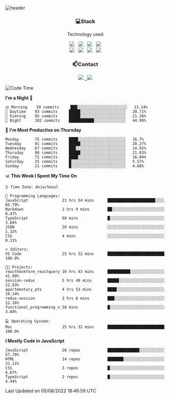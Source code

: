 ![header](https://capsule-render.vercel.app/api?type=waving&color=gradient&height=200&text=Che-ri&fontAlign=70&fontAlignY=40&animation=twinkling)

<h3 align="center">💻Stack</h3>
<p align="center">Technology used</p>
<div align="center"><img src="https://img.shields.io/badge/HTML5-e74c3c?style=flat-square&logo=HTML5&logoColor=white"></img> &nbsp <img src="https://img.shields.io/badge/CSS3-0A84FF?style=flat-square&logo=CSS3&logoColor=white"></img> &nbsp <img src="https://img.shields.io/badge/tailwind%2Dcss-06B6D4?style=flat-square&logo=tailwindcss&logoColor=white"/></a> &nbsp <img src="https://img.shields.io/badge/styled%2Dcomponents-DB7093?style=flat-square&logo=styled%2Dcomponents&logoColor=white"/></a>
<br><img src="https://img.shields.io/badge/JavaScript-FFCD11?style=flat-square&logo=JavaScript&logoColor=white"></img> &nbsp <img src="https://img.shields.io/badge/React-00BCF6?style=flat-square&logo=React&logoColor=white"></img> &nbsp <img src="https://img.shields.io/badge/Redux-764ABC?style=flat-square&logo=Redux&logoColor=white"/> &nbsp <img src="https://img.shields.io/badge/Zustand-582D3E?style=flat-square&logo=Zustand&logoColor=white"/></a></div> 

<h3 align="center">📫Contact</h3>
<div align="center"><a href="https://cheri.tistory.com/"><img src="https://img.shields.io/badge/Cheri-AD29B6?style=flat-square&logo=Tidal&logoColor=white"/></a> <a href="rnjs1135@gmail.com"> &nbsp <img src="https://img.shields.io/badge/Gmail-EA4335?style=flat-square&logo=Gmail&logoColor=white"/></a></div>

<!--START_SECTION:waka-->
![Code Time](http://img.shields.io/badge/Code%20Time-0%20secs-blue)

**I'm a Night 🦉** 

```text
🌞 Morning    59 commits     ███░░░░░░░░░░░░░░░░░░░░░░   13.14% 
🌆 Daytime    93 commits     █████░░░░░░░░░░░░░░░░░░░░   20.71% 
🌃 Evening    95 commits     █████░░░░░░░░░░░░░░░░░░░░   21.16% 
🌙 Night      202 commits    ███████████░░░░░░░░░░░░░░   44.99%

```
📅 **I'm Most Productive on Thursday** 

```text
Monday       75 commits     ████░░░░░░░░░░░░░░░░░░░░░   16.7% 
Tuesday      91 commits     █████░░░░░░░░░░░░░░░░░░░░   20.27% 
Wednesday    67 commits     ███░░░░░░░░░░░░░░░░░░░░░░   14.92% 
Thursday     98 commits     █████░░░░░░░░░░░░░░░░░░░░   21.83% 
Friday       72 commits     ████░░░░░░░░░░░░░░░░░░░░░   16.04% 
Saturday     25 commits     █░░░░░░░░░░░░░░░░░░░░░░░░   5.57% 
Sunday       21 commits     █░░░░░░░░░░░░░░░░░░░░░░░░   4.68%

```


📊 **This Week I Spent My Time On** 

```text
⌚︎ Time Zone: Asia/Seoul

💬 Programming Languages: 
JavaScript               21 hrs 54 mins      █████████████████████░░░░   85.79% 
Markdown                 2 hrs 9 mins        ██░░░░░░░░░░░░░░░░░░░░░░░   8.47% 
TypeScript               58 mins             █░░░░░░░░░░░░░░░░░░░░░░░░   3.84% 
JSON                     20 mins             ░░░░░░░░░░░░░░░░░░░░░░░░░   1.32% 
CSS                      4 mins              ░░░░░░░░░░░░░░░░░░░░░░░░░   0.31%

🔥 Editors: 
VS Code                  25 hrs 32 mins      █████████████████████████   100.0%

🐱‍💻 Projects: 
reacthookform_reactquery 10 hrs 43 mins      ██████████░░░░░░░░░░░░░░░   41.99% 
session-redux            5 hrs 49 mins       █████░░░░░░░░░░░░░░░░░░░░   22.83% 
apartmentary_pts         4 hrs 53 mins       ████░░░░░░░░░░░░░░░░░░░░░   19.14% 
redux-session            3 hrs 6 mins        ███░░░░░░░░░░░░░░░░░░░░░░   12.16% 
functional_programming_n_58 mins             █░░░░░░░░░░░░░░░░░░░░░░░░   3.84%

💻 Operating System: 
Mac                      25 hrs 32 mins      █████████████████████████   100.0%

```

**I Mostly Code in JavaScript** 

```text
JavaScript               26 repos            ██████████████░░░░░░░░░░░   57.78% 
HTML                     14 repos            ███████░░░░░░░░░░░░░░░░░░   31.11% 
CSS                      3 repos             █░░░░░░░░░░░░░░░░░░░░░░░░   6.67% 
TypeScript               2 repos             █░░░░░░░░░░░░░░░░░░░░░░░░   4.44%

```



 Last Updated on 05/08/2022 18:46:59 UTC
<!--END_SECTION:waka-->
